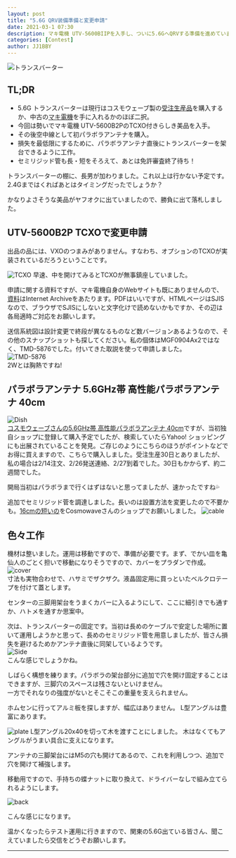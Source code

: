 ```yaml
---
layout: post
title: "5.6G QRV装備準備と変更申請"
date: 2021-03-1 07:30
description: マキ電機 UTV-5600BIIPを入手し、ついに5.6GへQRVする準備を進めています。
categories: [Contest]
author: JJ1BBY
---
```

![トランスバーター](https://user-images.githubusercontent.com/79028771/109434123-0f28af00-7a57-11eb-85b5-892b953ddfab.jpg)  

## TL;DR
* 5.6G トランスバーターは現行はコスモウェーブ製の[受注生産品](https://www.cosmowave.net/?pid=138127194)を購入するか、中古の[マキ電機](https://web.archive.org/web/20141008022041/http://www.makidenki.co.jp/index2.html)を手に入れるかのほぼ二択。
* 今回は勢いでマキ電機 UTV-5600B2PのTCXO付きらしき美品を入手。
* その後空中線として初パラボラアンテナを購入。
* 損失を最低限にするために、パラボラアンテナ直後にトランスバーターを架台できるように工作。
* セミリジッド管も長・短をそろえて、あとは免許審査終了待ち！

トランスバーターの棚に、長男が加わりました。これ以上は行かない予定です。2.4Gまではくればあとはタイミングだったでしょうか？  

かなりよさそうな美品がヤフオクに出ていましたので、勝負に出て落札しました。  

## UTV-5600B2P TCXOで変更申請

出品の品には、VXOのつまみがありません。すなわち、オプションのTCXOが実装されているだろうということです。  

![TCXO](https://user-images.githubusercontent.com/79028771/109435876-0688a680-7a60-11eb-9f4f-3365e79e7774.jpg)
早速、中を開けてみるとTCXOが無事鎮座していました。  

申請に関する資料ですが、マキ電機自身のWebサイトも既にありませんので、[資料](https://web.archive.org/web/20071029115646/http://www.makidenki.co.jp/pdf/utv5600b2p.pdf
)はInternet Archiveをあたります。PDFはいいですが、HTMLページはSJISなので、ブラウザでSJISにしないと文字化けで読めないかもですか、その辺は各局適時ご対応をお願いします。  

送信系統図は設計変更で終段が異なるものなど数バージョンあるようなので、その他のスナップショットも探してください。私の個体はMGF0904Ax2ではなく、TMD-5876でした。付いてきた取説を使って申請しました。  
![TMD-5876](https://user-images.githubusercontent.com/79028771/109435335-5ca81a80-7a5d-11eb-93e0-2a3ea11f2102.png)  
2Wとは胸熱ですね!  


## パラボラアンテナ 5.6GHz帯 高性能パラボラアンテナ 40cm
![Dish](https://user-images.githubusercontent.com/79028771/109434151-2c5d7d80-7a57-11eb-93d6-98e03fccb588.jpg)  
[コスモウェーブさんの5.6GHz帯 高性能パラボラアンテナ 40cm](https://store.shopping.yahoo.co.jp/cosmowave-store/PA5G40A.html)ですが、当初独自ショップに登録して購入予定でしたが、検索していたらYahoo! ショッピングにも出展されていることを発見。ご存じのようにこちらのほうがポイントなどでお得に買えますので、こちらで購入しました。受注生産30日とありましたが、私の場合は2/14注文、2/26発送連絡、2/27到着でした。30日もかからず、約二週間でした。  

開局当初はパラボラまで行くはずはないと思ってましたが、速かったですね💦  

追加でセミリジッド菅を調達しました。長いのは設置方法を変更したので不要かも。[16cmの短いの](https://www.cosmowave.net/?pid=155494888)をCosmowaveさんのショップでお願いしました。
![cable](https://user-images.githubusercontent.com/79028771/109434153-31bac800-7a57-11eb-916c-5c5c4fa16e9f.jpg)  


## 色々工作
機材は整いました。運用は移動ですので、準備が必要です。まず、でかい皿を亀仙人のごとく担いで移動になりそうですので、カバーをプラダンで作成。  
![cover](https://user-images.githubusercontent.com/79028771/109434147-2798c980-7a57-11eb-9484-b031028f61d0.jpg)  
寸法も実物合わせで、ハサミでザクザク。液晶固定用に買っといたベルクロテープを付けて蓋とします。  

センターの三脚用架台をうまくカバーに入るようにして、ここに細引きでも通すか、ハトメを通すか思案中。  

次は、トランスバーターの固定です。当初は長めのケーブルで安定した場所に置いて運用しようかと思って、長めのセミリジッド管を用意しましたが、皆さん損失を避けるためかアンテナ直後に同架しているようです。  
![Side](https://user-images.githubusercontent.com/79028771/109434156-33848b80-7a57-11eb-9773-590769195ff6.jpg)  
こんな感じでしょうかね。  

しばらく構想を練ります。パラボラの架台部分に追加で穴を開け固定することはできますが、三脚穴のスペースは残さないといけません。  
一方でそれなりの強度がないとそこそこの重量を支えられません。  

ホムセンに行ってアルミ板を探しますが、幅広はありません。  L型アングルは豊富にあります。  

![plate](https://user-images.githubusercontent.com/79028771/109434154-32ebf500-7a57-11eb-8558-46a57562cc7d.jpg)
L型アングル20x40を切って木を渡すことにしました。 木はなくてもアングルがうまい具合に支えになります。  

アンテナの三脚架台にはM5の穴も開けてあるので、これを利用しつつ、追加で穴を開けて補強します。  

移動用ですので、手持ちの蝶ナットに取り換えて、ドライバーなしで組み立てられるようにします。  

![back](https://user-images.githubusercontent.com/79028771/109434155-32ebf500-7a57-11eb-945b-3abbd78c7018.jpg)

こんな感じになります。  

温かくなったらテスト運用に行きますので、関東の5.6G出ている皆さん、聞こえていましたら交信をどうぞお願いします。


---


<script src="https://utteranc.es/client.js"
        repo="JJ1BBY/JJ1BBY.github.io"
        issue-term="pathname"
        theme="github-light"
        crossorigin="anonymous"
        async>
</script>

